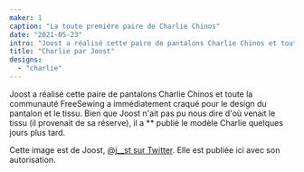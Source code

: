 ```yaml
---
maker: 1
caption: "La toute première paire de Charlie Chinos"
date: "2021-05-23"
intro: "Joost a réalisé cette paire de pantalons Charlie Chinos et toute la communauté FreeSewing a immédiatement craqué pour le design du pantalon et le tissu. Joost n'a pas pu nous dire d'où venait le tissu (il provenait de sa réserve), mais il a publié le modèle Charlie quelques jours plus tard."
title: "Charlie par Joost"
designs:
  - "charlie"
---
```



Joost a réalisé cette paire de pantalons Charlie Chinos et toute la communauté FreeSewing a immédiatement craqué pour le design du pantalon et le tissu. Bien que Joost n'ait pas pu nous dire d'où venait le tissu (il provenait de sa réserve), il a ** publié le modèle Charlie quelques jours plus tard.

Cette image est de Joost, [@j__st sur Twitter](https://twitter.com/j__st). Elle est publiée ici avec son autorisation.

